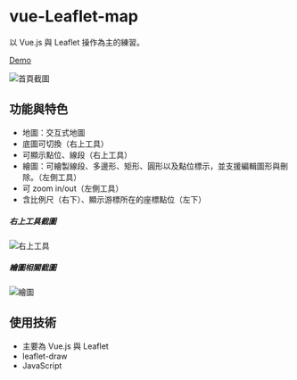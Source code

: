 # vue-Leaflet-map

以 Vue.js 與 Leaflet 操作為主的練習。

[Demo](https://rkcfkrrt.github.io/vue-Leaflet-map/)

![首頁截圖](https://images.plurk.com/1m7NywOerUjRSSAArvLTVU.jpg)

## 功能與特色

- 地圖：交互式地圖
- 底圖可切換（右上工具）
- 可顯示點位、線段（右上工具）
- 繪圖：可繪製線段、多邊形、矩形、圓形以及點位標示，並支援編輯圖形與刪除。（左側工具）
- 可 zoom in/out（左側工具）
- 含比例尺（右下）、顯示游標所在的座標點位（左下）



##### 右上工具截圖
![右上工具](https://images.plurk.com/6raliJyJqUOR0Ckhe2pVdP.jpg)


##### 繪圖相關截圖
![繪圖](https://images.plurk.com/5m5rol0X9urFje3Di0Hhhp.jpg)


## 使用技術

- 主要為 Vue.js 與 Leaflet
- leaflet-draw
- JavaScript
